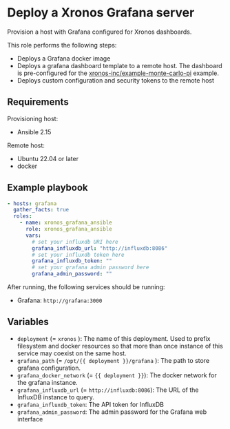 # Deploy a Xronos Grafana server

Provision a host with Grafana configured for Xronos dashboards.

This role performs the following steps:

- Deploys a Grafana docker image
- Deploys a grafana dashboard template to a remote host. The dashboard is pre-configured for the [xronos-inc/example-monte-carlo-pi](https://github.com/xronos-inc/example-monte-carlo-pi) example.
- Deploys custom configuration and security tokens to the remote host

## Requirements

Provisioning host:

- Ansible 2.15

Remote host:

- Ubuntu 22.04 or later
- docker

## Example playbook

```yaml
- hosts: grafana
  gather_facts: true
  roles:
    - name: xronos_grafana_ansible
      role: xronos_grafana_ansible
      vars:
        # set your influxdb URI here
        grafana_influxdb_url: "http://influxdb:8086"
        # set your influxdb token here
        grafana_influxdb_token: ""
        # set your grafana admin password here
        grafana_admin_password: ""
```

After running, the following services should be running:

- Grafana: `http://grafana:3000`

## Variables

- `deployment` (= `xronos` ): The name of this deployment. Used to prefix filesystem and docker resources so that more than once instance of this service may coexist on the same host.
- `grafana_path` (= `/opt/{{ deployment }}/grafana` ): The path to store grafana configuration.
- `grafana_docker_network` (= `{{ deployment }}`): The docker network for the grafana instance.
- `grafana_influxdb_url` (= `http://influxdb:8086`): The URL of the InfluxDB instance to query.
- `grafana_influxdb_token`: The API token for InfluxDB
- `grafana_admin_password`: The admin password for the Grafana web interface

